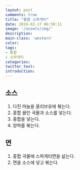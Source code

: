 ```yaml
---
layout: post
comments: true
title: "홍합 스파게티"
date: 2019-02-17 06:59:11
image: '/assets/img/'
description:
main-class: 'western'
color:
tags:
- 홍합
- 스파게티
categories:
twitter_text:
introduction:
---
```


## 소스 

1. 다진 마늘을 올리브유에 볶는다.
2. 홍합 끓인 국물과 소스를 넣는다.
3. 홍합을 넣는다.
4. 양파를 볶는다.

## 면

1. 홍합 국물에 스파게티면을 삶는다.
2. 면을 소스에 넣고 볶는다.

